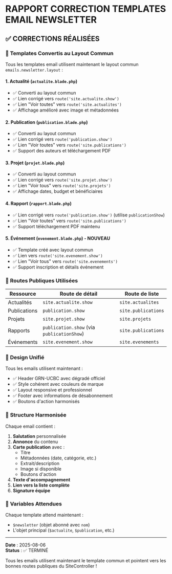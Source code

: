 # RAPPORT CORRECTION TEMPLATES EMAIL NEWSLETTER

## ✅ **CORRECTIONS RÉALISÉES**

### 🔄 **Templates Convertis au Layout Commun**

Tous les templates email utilisent maintenant le layout commun `emails.newsletter.layout` :

#### 1. **Actualité** (`actualite.blade.php`)
- ✅ Converti au layout commun
- ✅ Lien corrigé vers `route('site.actualite.show')`
- ✅ Lien "Voir toutes" vers `route('site.actualites')`
- ✅ Affichage amélioré avec image et métadonnées

#### 2. **Publication** (`publication.blade.php`)  
- ✅ Converti au layout commun
- ✅ Lien corrigé vers `route('publication.show')`
- ✅ Lien "Voir toutes" vers `route('site.publications')`
- ✅ Support des auteurs et téléchargement PDF

#### 3. **Projet** (`projet.blade.php`)
- ✅ Converti au layout commun  
- ✅ Lien corrigé vers `route('site.projet.show')`
- ✅ Lien "Voir tous" vers `route('site.projets')`
- ✅ Affichage dates, budget et bénéficiaires

#### 4. **Rapport** (`rapport.blade.php`)
- ✅ Lien corrigé vers `route('publication.show')` (utilise `publicationShow`)
- ✅ Lien "Voir toutes" vers `route('site.publications')`
- ✅ Support téléchargement PDF maintenu

#### 5. **Événement** (`evenement.blade.php`) - **NOUVEAU**
- ✅ Template créé avec layout commun
- ✅ Lien vers `route('site.evenement.show')`
- ✅ Lien "Voir tous" vers `route('site.evenements')`
- ✅ Support inscription et détails événement

### 🔗 **Routes Publiques Utilisées**

| Ressource | Route de détail | Route de liste |
|-----------|----------------|----------------|
| Actualités | `site.actualite.show` | `site.actualites` |
| Publications | `publication.show` | `site.publications` |
| Projets | `site.projet.show` | `site.projets` |
| Rapports | `publication.show` (via `publicationShow`) | `site.publications` |
| Événements | `site.evenement.show` | `site.evenements` |

### 🎨 **Design Unifié**

Tous les emails utilisent maintenant :
- ✅ Header GRN-UCBC avec dégradé officiel
- ✅ Style cohérent avec couleurs de marque
- ✅ Layout responsive et professionnel
- ✅ Footer avec informations de désabonnement
- ✅ Boutons d'action harmonisés

### 🔧 **Structure Harmonisée**

Chaque email contient :
1. **Salutation** personnalisée
2. **Annonce** du contenu
3. **Carte publication** avec :
   - Titre
   - Métadonnées (date, catégorie, etc.)
   - Extrait/description
   - Image si disponible
   - Boutons d'action
4. **Texte d'accompagnement**
5. **Lien vers la liste complète**
6. **Signature équipe**

### 📧 **Variables Attendues**

Chaque template attend maintenant :
- `$newsletter` (objet abonné avec `nom`)
- L'objet principal (`$actualite`, `$publication`, etc.)

---

**Date** : 2025-08-06  
**Status** : ✅ TERMINÉ

Tous les emails utilisent maintenant le template commun et pointent vers les bonnes routes publiques du SiteController !
